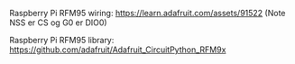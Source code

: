 Raspberry Pi RFM95 wiring: https://learn.adafruit.com/assets/91522
(Note NSS er CS og G0 er DIO0)

Raspberry Pi RFM95 library: https://github.com/adafruit/Adafruit_CircuitPython_RFM9x 

